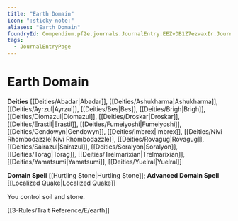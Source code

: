 ```yaml
---
title: "Earth Domain"
icon: ":sticky-note:"
aliases: "Earth Domain"
foundryId: Compendium.pf2e.journals.JournalEntry.EEZvDB1Z7ezwaxIr.JournalEntryPage.zkiLWWYzzqoxmN2J
tags:
  - JournalEntryPage
---
```


# Earth Domain
**Deities** [[Deities/Abadar|Abadar]], [[Deities/Ashukharma|Ashukharma]], [[Deities/Ayrzul|Ayrzul]], [[Deities/Bes|Bes]], [[Deities/Brigh|Brigh]], [[Deities/Diomazul|Diomazul]], [[Deities/Droskar|Droskar]], [[Deities/Erastil|Erastil]], [[Deities/Fumeiyoshi|Fumeiyoshi]], [[Deities/Gendowyn|Gendowyn]], [[Deities/Imbrex|Imbrex]], [[Deities/Nivi Rhombodazzle|Nivi Rhombodazzle]], [[Deities/Rovagug|Rovagug]], [[Deities/Sairazul|Sairazul]], [[Deities/Soralyon|Soralyon]], [[Deities/Torag|Torag]], [[Deities/Trelmarixian|Trelmarixian]], [[Deities/Yamatsumi|Yamatsumi]], [[Deities/Yuelral|Yuelral]]

**Domain Spell** [[Hurtling Stone|Hurtling Stone]]; **Advanced Domain Spell** [[Localized Quake|Localized Quake]]

You control soil and stone.

[[3-Rules/Trait Reference/E/earth]]